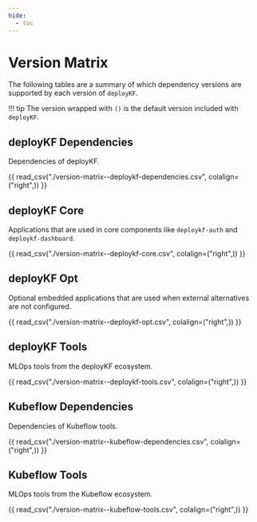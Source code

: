 ```yaml
---
hide:
  - toc
---
```


# Version Matrix

The following tables are a summary of which dependency versions are supported by each version of `deployKF`.

!!! tip
    The version wrapped with `()` is the default version included with `deployKF`.

## deployKF Dependencies

Dependencies of deployKF.

{{ read_csv("./version-matrix--deploykf-dependencies.csv", colalign=("right",)) }}

## deployKF Core

Applications that are used in core components like `deploykf-auth` and `deploykf-dashboard`.

{{ read_csv("./version-matrix--deploykf-core.csv", colalign=("right",)) }}

## deployKF Opt

Optional embedded applications that are used when external alternatives are not configured.

{{ read_csv("./version-matrix--deploykf-opt.csv", colalign=("right",)) }}

## deployKF Tools

MLOps tools from the deployKF ecosystem.

{{ read_csv("./version-matrix--deploykf-tools.csv", colalign=("right",)) }}

## Kubeflow Dependencies

Dependencies of Kubeflow tools.

{{ read_csv("./version-matrix--kubeflow-dependencies.csv", colalign=("right",)) }}

## Kubeflow Tools

MLOps tools from the Kubeflow ecosystem.

{{ read_csv("./version-matrix--kubeflow-tools.csv", colalign=("right",)) }}
